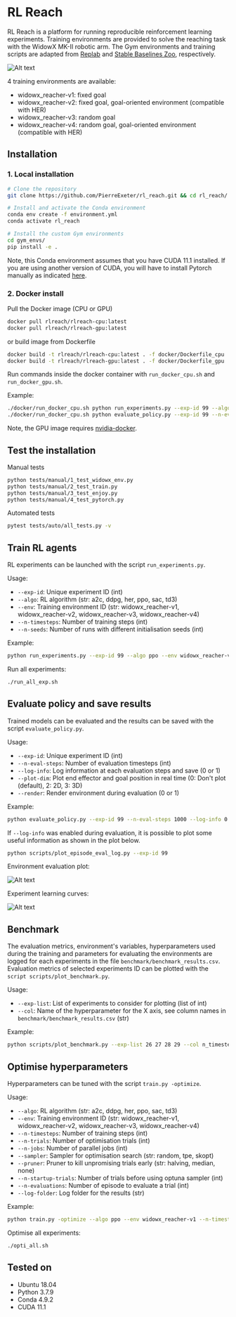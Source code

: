 # RL Reach
RL Reach is a platform for running reproducible reinforcement learning experiments. Training environments are provided to solve the reaching task with the WidowX MK-II robotic arm.
The Gym environments and training scripts are adapted from [Replab](https://github.com/bhyang/replab) and [Stable Baselines Zoo](https://github.com/DLR-RM/rl-baselines3-zoo), respectively.

![Alt text](/docs/widowx_env.gif?raw=true "The Widowx Gym environment in Pybullet")


4 training environments are available:
- widowx_reacher-v1: fixed goal
- widowx_reacher-v2: fixed goal, goal-oriented environment (compatible with HER)
- widowx_reacher-v3: random goal
- widowx_reacher-v4: random goal, goal-oriented environment (compatible with HER)

## Installation

### 1. Local installation

```bash
# Clone the repository
git clone https://github.com/PierreExeter/rl_reach.git && cd rl_reach/

# Install and activate the Conda environment
conda env create -f environment.yml
conda activate rl_reach

# Install the custom Gym environments
cd gym_envs/
pip install -e .
```

Note, this Conda environment assumes that you have CUDA 11.1 installed. If you are using another version of CUDA, you will have to install Pytorch manually as indicated [here](https://pytorch.org/get-started/locally/).

### 2. Docker install

Pull the Docker image (CPU or GPU)

```bash
docker pull rlreach/rlreach-cpu:latest
docker pull rlreach/rlreach-gpu:latest
```

or build image from Dockerfile

```bash
docker build -t rlreach/rlreach-cpu:latest . -f docker/Dockerfile_cpu
docker build -t rlreach/rlreach-gpu:latest . -f docker/Dockerfile_gpu
```

Run commands inside the docker container with `run_docker_cpu.sh` and `run_docker_gpu.sh`.

Example:
```bash
./docker/run_docker_cpu.sh python run_experiments.py --exp-id 99 --algo ppo --env widowx_reacher-v1 --n-timesteps 30000 --n-seeds 2
./docker/run_docker_cpu.sh python evaluate_policy.py --exp-id 99 --n-eval-steps 1000 --log-info 0 --plot-dim 0 --render 0
```

Note, the GPU image requires [nvidia-docker](https://github.com/NVIDIA/nvidia-docker).

## Test the installation

Manual tests

```bash
python tests/manual/1_test_widowx_env.py
python tests/manual/2_test_train.py
python tests/manual/3_test_enjoy.py
python tests/manual/4_test_pytorch.py
```

Automated tests

```bash
pytest tests/auto/all_tests.py -v
```

## Train RL agents

RL experiments can be launched with the script `run_experiments.py`.

Usage:
- `--exp-id`: Unique experiment ID (int)
- `--algo`: RL algorithm (str: a2c, ddpg, her, ppo, sac, td3)
- `--env`: Training environment ID (str: widowx_reacher-v1, widowx_reacher-v2, widowx_reacher-v3, widowx_reacher-v4)
- `--n-timesteps`: Number of training steps (int)
- `--n-seeds`: Number of runs with different initialisation seeds (int)

Example:
```bash
python run_experiments.py --exp-id 99 --algo ppo --env widowx_reacher-v1 --n-timesteps 10000 --n-seeds 3
```
Run all experiments:
```bash
./run_all_exp.sh
```

## Evaluate policy and save results

Trained models can be evaluated and the results can be saved with the script `evaluate_policy.py`.

Usage:
- `--exp-id`: Unique experiment ID (int)
- `--n-eval-steps`: Number of evaluation timesteps (int)
- `--log-info`: Log information at each evaluation steps and save (0 or 1)
- `--plot-dim`: Plot end effector and goal position in real time (0: Don't plot (default), 2: 2D, 3: 3D)
- `--render`: Render environment during evaluation (0 or 1)

Example:
```bash
python evaluate_policy.py --exp-id 99 --n-eval-steps 1000 --log-info 0 --plot-dim 0 --render 0
```

If `--log-info` was enabled during evaluation, it is possible to plot some useful information as shown in the plot below.
```bash
python scripts/plot_episode_eval_log.py --exp-id 99
```

Environment evaluation plot:

![Alt text](/docs/plot_episode_eval_log.png)

Experiment learning curves:

![Alt text](/docs/reward_vs_timesteps_smoothed.png)

## Benchmark

The evaluation metrics, environment's variables, hyperparameters used during the training and parameters for evaluating the environments are logged for each experiments in the file `benchmark/benchmark_results.csv`. Evaluation metrics of selected experiments ID can be plotted with the `script scripts/plot_benchmark.py`.

Usage:
- `--exp-list`: List of experiments to consider for plotting (list of int)
- `--col`: Name of the hyperparameter for the X axis, see column names in `benchmark/benchmark_results.csv` (str)

Example:
```bash
python scripts/plot_benchmark.py --exp-list 26 27 28 29 --col n_timesteps
```

## Optimise hyperparameters

Hyperparameters can be tuned with the script `train.py -optimize`.

Usage:
- `--algo`: RL algorithm (str: a2c, ddpg, her, ppo, sac, td3)
- `--env`: Training environment ID (str: widowx_reacher-v1, widowx_reacher-v2, widowx_reacher-v3, widowx_reacher-v4)
- `--n-timesteps`: Number of training steps (int)
- `--n-trials`: Number of optimisation trials (int)
- `--n-jobs`: Number of parallel jobs (int)
- `--sampler`: Sampler for optimisation search (str: random, tpe, skopt)
- `--pruner`: Pruner to kill unpromising trials early (str: halving, median, none)
- `--n-startup-trials`: Number of trials before using optuna sampler (int)
- `--n-evaluations`: Number of episode to evaluate a trial (int) 
- `--log-folder`: Log folder for the results (str) 

Example:
```bash
python train.py -optimize --algo ppo --env widowx_reacher-v1 --n-timesteps 100000 --n-trials 100 --n-jobs 8 --sampler tpe --pruner median --n-startup-trials 10 --n-evaluations 10 --log-folder logs/opti
```

Optimise all experiments:
```bash
./opti_all.sh
```

## Tested on

- Ubuntu 18.04
- Python 3.7.9
- Conda 4.9.2
- CUDA 11.1